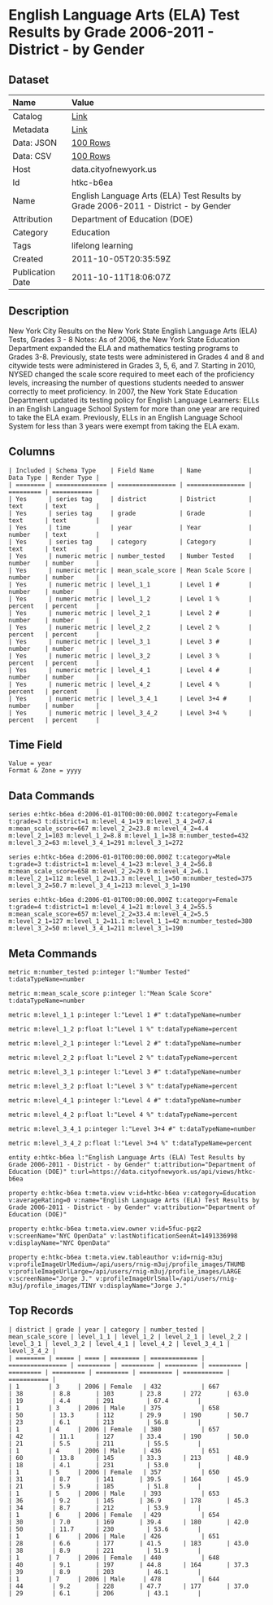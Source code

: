 # English Language Arts (ELA) Test Results by Grade 2006-2011 - District - by Gender

## Dataset

| Name | Value |
| :--- | :---- |
| Catalog | [Link](https://catalog.data.gov/dataset/english-language-arts-ela-test-results-by-grade-2006-2011-district-by-gender-0f5a3) |
| Metadata | [Link](https://data.cityofnewyork.us/api/views/htkc-b6ea) |
| Data: JSON | [100 Rows](https://data.cityofnewyork.us/api/views/htkc-b6ea/rows.json?max_rows=100) |
| Data: CSV | [100 Rows](https://data.cityofnewyork.us/api/views/htkc-b6ea/rows.csv?max_rows=100) |
| Host | data.cityofnewyork.us |
| Id | htkc-b6ea |
| Name | English Language Arts (ELA) Test Results by Grade 2006-2011 - District - by Gender |
| Attribution | Department of Education (DOE) |
| Category | Education |
| Tags | lifelong learning |
| Created | 2011-10-05T20:35:59Z |
| Publication Date | 2011-10-11T18:06:07Z |

## Description

New York City Results on the New York State English Language Arts (ELA) Tests, Grades 3 - 8
Notes:
As of 2006, the New York State Education Department expanded the ELA and mathematics testing programs to Grades 3-8. Previously, state tests were administered in Grades 4 and 8 and citywide tests were administered in Grades 3, 5, 6, and 7.
Starting in 2010, NYSED changed the scale score required to meet each of the proficiency levels, increasing the number of questions students needed to answer correctly to meet proficiency.
In 2007, the New York State Education Department updated its testing policy for English Language Learners: ELLs in an English Language School System for more than one year are required to take the ELA exam. Previously, ELLs in an English Language School System for less than 3 years were exempt from taking the ELA exam.

## Columns

```ls
| Included | Schema Type    | Field Name       | Name             | Data Type | Render Type |
| ======== | ============== | ================ | ================ | ========= | =========== |
| Yes      | series tag     | district         | District         | text      | text        |
| Yes      | series tag     | grade            | Grade            | text      | text        |
| Yes      | time           | year             | Year             | number    | text        |
| Yes      | series tag     | category         | Category         | text      | text        |
| Yes      | numeric metric | number_tested    | Number Tested    | number    | number      |
| Yes      | numeric metric | mean_scale_score | Mean Scale Score | number    | number      |
| Yes      | numeric metric | level_1_1        | Level 1 #        | number    | number      |
| Yes      | numeric metric | level_1_2        | Level 1 %        | percent   | percent     |
| Yes      | numeric metric | level_2_1        | Level 2 #        | number    | number      |
| Yes      | numeric metric | level_2_2        | Level 2 %        | percent   | percent     |
| Yes      | numeric metric | level_3_1        | Level 3 #        | number    | number      |
| Yes      | numeric metric | level_3_2        | Level 3 %        | percent   | percent     |
| Yes      | numeric metric | level_4_1        | Level 4 #        | number    | number      |
| Yes      | numeric metric | level_4_2        | Level 4 %        | percent   | percent     |
| Yes      | numeric metric | level_3_4_1      | Level 3+4 #      | number    | number      |
| Yes      | numeric metric | level_3_4_2      | Level 3+4 %      | percent   | percent     |
```

## Time Field

```ls
Value = year
Format & Zone = yyyy
```

## Data Commands

```ls
series e:htkc-b6ea d:2006-01-01T00:00:00.000Z t:category=Female t:grade=3 t:district=1 m:level_4_1=19 m:level_3_4_2=67.4 m:mean_scale_score=667 m:level_2_2=23.8 m:level_4_2=4.4 m:level_2_1=103 m:level_1_2=8.8 m:level_1_1=38 m:number_tested=432 m:level_3_2=63 m:level_3_4_1=291 m:level_3_1=272

series e:htkc-b6ea d:2006-01-01T00:00:00.000Z t:category=Male t:grade=3 t:district=1 m:level_4_1=23 m:level_3_4_2=56.8 m:mean_scale_score=658 m:level_2_2=29.9 m:level_4_2=6.1 m:level_2_1=112 m:level_1_2=13.3 m:level_1_1=50 m:number_tested=375 m:level_3_2=50.7 m:level_3_4_1=213 m:level_3_1=190

series e:htkc-b6ea d:2006-01-01T00:00:00.000Z t:category=Female t:grade=4 t:district=1 m:level_4_1=21 m:level_3_4_2=55.5 m:mean_scale_score=657 m:level_2_2=33.4 m:level_4_2=5.5 m:level_2_1=127 m:level_1_2=11.1 m:level_1_1=42 m:number_tested=380 m:level_3_2=50 m:level_3_4_1=211 m:level_3_1=190
```

## Meta Commands

```ls
metric m:number_tested p:integer l:"Number Tested" t:dataTypeName=number

metric m:mean_scale_score p:integer l:"Mean Scale Score" t:dataTypeName=number

metric m:level_1_1 p:integer l:"Level 1 #" t:dataTypeName=number

metric m:level_1_2 p:float l:"Level 1 %" t:dataTypeName=percent

metric m:level_2_1 p:integer l:"Level 2 #" t:dataTypeName=number

metric m:level_2_2 p:float l:"Level 2 %" t:dataTypeName=percent

metric m:level_3_1 p:integer l:"Level 3 #" t:dataTypeName=number

metric m:level_3_2 p:float l:"Level 3 %" t:dataTypeName=percent

metric m:level_4_1 p:integer l:"Level 4 #" t:dataTypeName=number

metric m:level_4_2 p:float l:"Level 4 %" t:dataTypeName=percent

metric m:level_3_4_1 p:integer l:"Level 3+4 #" t:dataTypeName=number

metric m:level_3_4_2 p:float l:"Level 3+4 %" t:dataTypeName=percent

entity e:htkc-b6ea l:"English Language Arts (ELA) Test Results by Grade 2006-2011 - District - by Gender" t:attribution="Department of Education (DOE)" t:url=https://data.cityofnewyork.us/api/views/htkc-b6ea

property e:htkc-b6ea t:meta.view v:id=htkc-b6ea v:category=Education v:averageRating=0 v:name="English Language Arts (ELA) Test Results by Grade 2006-2011 - District - by Gender" v:attribution="Department of Education (DOE)"

property e:htkc-b6ea t:meta.view.owner v:id=5fuc-pqz2 v:screenName="NYC OpenData" v:lastNotificationSeenAt=1491336998 v:displayName="NYC OpenData"

property e:htkc-b6ea t:meta.view.tableauthor v:id=rnig-m3uj v:profileImageUrlMedium=/api/users/rnig-m3uj/profile_images/THUMB v:profileImageUrlLarge=/api/users/rnig-m3uj/profile_images/LARGE v:screenName="Jorge J." v:profileImageUrlSmall=/api/users/rnig-m3uj/profile_images/TINY v:displayName="Jorge J."
```

## Top Records

```ls
| district | grade | year | category | number_tested | mean_scale_score | level_1_1 | level_1_2 | level_2_1 | level_2_2 | level_3_1 | level_3_2 | level_4_1 | level_4_2 | level_3_4_1 | level_3_4_2 | 
| ======== | ===== | ==== | ======== | ============= | ================ | ========= | ========= | ========= | ========= | ========= | ========= | ========= | ========= | =========== | =========== | 
| 1        | 3     | 2006 | Female   | 432           | 667              | 38        | 8.8       | 103       | 23.8      | 272       | 63.0      | 19        | 4.4       | 291         | 67.4        | 
| 1        | 3     | 2006 | Male     | 375           | 658              | 50        | 13.3      | 112       | 29.9      | 190       | 50.7      | 23        | 6.1       | 213         | 56.8        | 
| 1        | 4     | 2006 | Female   | 380           | 657              | 42        | 11.1      | 127       | 33.4      | 190       | 50.0      | 21        | 5.5       | 211         | 55.5        | 
| 1        | 4     | 2006 | Male     | 436           | 651              | 60        | 13.8      | 145       | 33.3      | 213       | 48.9      | 18        | 4.1       | 231         | 53.0        | 
| 1        | 5     | 2006 | Female   | 357           | 650              | 31        | 8.7       | 141       | 39.5      | 164       | 45.9      | 21        | 5.9       | 185         | 51.8        | 
| 1        | 5     | 2006 | Male     | 393           | 653              | 36        | 9.2       | 145       | 36.9      | 178       | 45.3      | 34        | 8.7       | 212         | 53.9        | 
| 1        | 6     | 2006 | Female   | 429           | 654              | 30        | 7.0       | 169       | 39.4      | 180       | 42.0      | 50        | 11.7      | 230         | 53.6        | 
| 1        | 6     | 2006 | Male     | 426           | 651              | 28        | 6.6       | 177       | 41.5      | 183       | 43.0      | 38        | 8.9       | 221         | 51.9        | 
| 1        | 7     | 2006 | Female   | 440           | 648              | 40        | 9.1       | 197       | 44.8      | 164       | 37.3      | 39        | 8.9       | 203         | 46.1        | 
| 1        | 7     | 2006 | Male     | 478           | 644              | 44        | 9.2       | 228       | 47.7      | 177       | 37.0      | 29        | 6.1       | 206         | 43.1        | 
```
